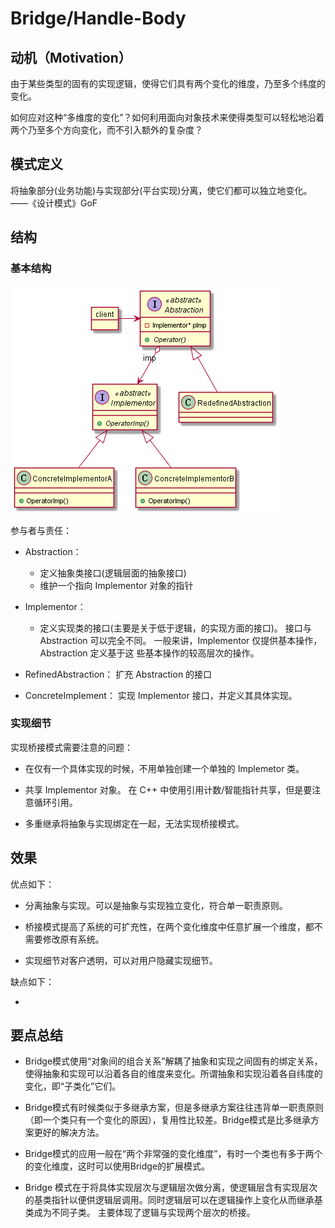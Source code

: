 # Bridge/Handle-Body

## 动机（Motivation）

由于某些类型的固有的实现逻辑，使得它们具有两个变化的维度，乃至多个纬度的变化。

如何应对这种“多维度的变化”？如何利用面向对象技术来使得类型可以轻松地沿着两个乃至多个方向变化，而不引入额外的复杂度？

## 模式定义

将抽象部分(业务功能)与实现部分(平台实现)分离，使它们都可以独立地变化。
——《设计模式》GoF 

## 结构

### 基本结构

![UML](./bridge.png)

参与者与责任：

+   Abstraction：
    +   定义抽象类接口(逻辑层面的抽象接口)
    +   维护一个指向 Implementor 对象的指针

+   Implementor：
    +   定义实现类的接口(主要是关于低于逻辑，的实现方面的接口)。 接口与 Abstraction 
        可以完全不同。  一般来讲，Implementor 仅提供基本操作，Abstraction 定义基于这
        些基本操作的较高层次的操作。

+   RefinedAbstraction： 扩充 Abstraction 的接口

+   ConcreteImplement： 实现 Implementor 接口，并定义其具体实现。

### 实现细节

实现桥接模式需要注意的问题：

+   在仅有一个具体实现的时候，不用单独创建一个单独的 Implemetor 类。

+   共享 Implementor 对象。 在 C++ 中使用引用计数/智能指针共享，但是要注意循环引用。

+   多重继承将抽象与实现绑定在一起，无法实现桥接模式。


## 效果

优点如下：

+   分离抽象与实现。可以是抽象与实现独立变化，符合单一职责原则。

+   桥接模式提高了系统的可扩充性，在两个变化维度中任意扩展一个维度，都不需要修改原有系统。

+   实现细节对客户透明，可以对用户隐藏实现细节。

缺点如下：

+   

## 要点总结

+ Bridge模式使用“对象间的组合关系”解耦了抽象和实现之间固有的绑定关系，使得抽象和实现可以沿着各自的维度来变化。所谓抽象和实现沿着各自纬度的变化，即“子类化”它们。

+ Bridge模式有时候类似于多继承方案，但是多继承方案往往违背单一职责原则（即一个类只有一个变化的原因），复用性比较差。Bridge模式是比多继承方案更好的解决方法。

+ Bridge模式的应用一般在“两个非常强的变化维度”，有时一个类也有多于两个的变化维度，这时可以使用Bridge的扩展模式。

+ Bridge 模式在于将具体实现层次与逻辑层次做分离，使逻辑层含有实现层次的基类指针以便供逻辑层调用。同时逻辑层可以在逻辑操作上变化从而继承基类成为不同子类。 主要体现了逻辑与实现两个层次的桥接。